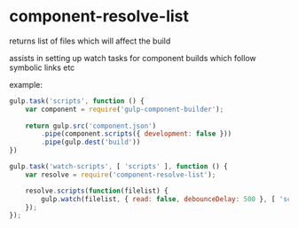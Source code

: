 component-resolve-list
======================

returns list of files which will affect the build

assists in setting up watch tasks for component builds which follow symbolic links etc

example: 

```js
gulp.task('scripts', function () {
    var component = require('gulp-component-builder');
    
    return gulp.src('component.json')
        .pipe(component.scripts({ development: false }))
        .pipe(gulp.dest('build'))
})

gulp.task('watch-scripts', [ 'scripts' ], function () {
	var resolve = require('component-resolve-list');

    resolve.scripts(function(filelist) {
        gulp.watch(filelist, { read: false, debounceDelay: 500 }, [ 'scripts' ]);
    });
});
```